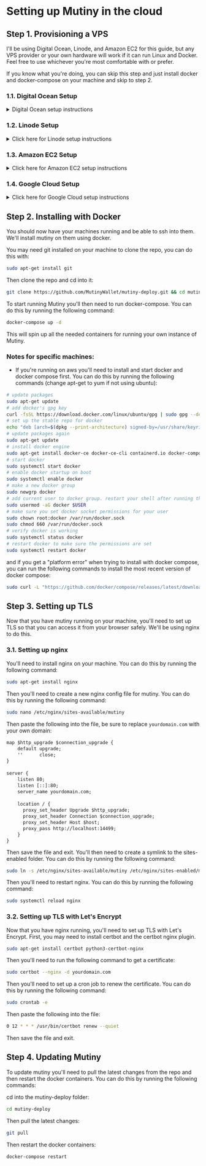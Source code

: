 # Setting up Mutiny in the cloud

## Step 1. Provisioning a VPS

I'll be using Digital Ocean, Linode, and Amazon EC2 for this guide, but any VPS provider or your own hardware will work
if it can run Linux and Docker. Feel free to use whichever you're most comfortable with or prefer.

If you know what you're doing, you can skip this step and just install docker and docker-compose on your machine and
skip to step 2.

### 1.1. Digital Ocean Setup

<details>
<summary>
Digital Ocean setup instructions
</summary>
- Create a new droplet, use the default parameters for a "Regular" CPU option ($12 2GB RAM/1 CPU machine).

<p align="center">
<img src="setup-docs-assets/create_droplet.png" width="500">
</p>

- Default Ubuntu image

<p align="center">
<img src="setup-docs-assets/linux.png" width="500">
</p>

- You can use a less performant machine, however, things like VSS may be less reliable.

<p align="center">
<img src="setup-docs-assets/boxSize.png" width="500">
</p>

- Auth with SSH keys (recommended) or password. Digital Ocean has an excellent guide on how to set up SSH keys if you
  click "New SSH Key" in the "Authentication" section. It also has a great browser based console that you can use to
  access the box directly from the dashboard.

<p align="center">
<img src="setup-docs-assets/ssh.png" width="500">
</p>

- Finalize and create the droplet.

<p align="center">
<img src="setup-docs-assets/finalize.png" width="500">
</p>

- You can SSH into the machine from your terminal by copying the ssh command for key or root user/password. Or just use
  the droplet terminal from the digital ocean console.

<p align="center">
<img src="setup-docs-assets/access.png" width="500">
</p>

<p align="center">
<img src="setup-docs-assets/droplet_console.png" width="500">
</p>

</details>

### 1.2. Linode Setup

<details>
<summary> Click here for Linode setup instructions </summary>

For the Linode Setup we'll use the same $12 2GB/1CPU machine as Digital Ocean. We'll be using Docker, so it recommended
to go to the marketplace and select the "Docker" image. This will make sure your machine has docker and docker-compose
already setup.

<p align="center">
<img src="setup-docs-assets/linode1.png" width="500">
</p>

- Set up the root password (and SSH keys recommended)

<p align="center">
<img src="setup-docs-assets/linode2.png" width="500">
</p>

- Then create the machine.

<p align="center">
<img src="setup-docs-assets/linode3.png" width="500">
</p>

- You can SSH into the machine from your terminal by copying the ssh command for key or root user/password:

<p align="center">
<img src="setup-docs-assets/linode4.png" width="500">
</p>

<p align="center">
<img src="setup-docs-assets/linode5.png" width="500">
</p>

</details>

### 1.3. Amazon EC2 Setup

<details>
<summary> Click here for Amazon EC2 setup instructions </summary>

For the AWS EC2 Setup we'll use the free tier t2.micro machine, which is 1GB RAM/1CPU. This is below the recommended
specs but should be okay.

- Use your ssh keys (you'll have to import them for EC2 in the console beforehand), set a security group, and free tier
  EC2 lets you have up to 30GB of storage.

<p align="center">
<img src="setup-docs-assets/ec2.png" width="500">
</p>

- Then in your EC2 management console select "Connect your instance", adjust the key visibility, and you'll be able to
  ssh into the machine

<p align="center">
<img src="setup-docs-assets/ec2_connect.png" width="500">
</p>

- Then you're good to connect to the machine from a terminal:

<p align="center">
<img src="setup-docs-assets/ec2_ssh.png" width="500">
</p>

</details>

### 1.4. Google Cloud Setup

<details>
<summary> Click here for Google Cloud setup instructions </summary>

For the google cloud machine we'll use something a little bigger because we'll also run the lightning gateway on it.
Google VMs generate new ssh keys for you so make sure you copy those down into your local to ssh into the machine.

<p align="center">
<img src="setup-docs-assets/google.png" width="500">
</p>

- Then google VMs have a nice SSH button in the console that pops open a bash terminal connect to the machine.

<p align="center">
<img src="setup-docs-assets/google_ssh.png" width="500">
</p>

</details>

## Step 2. Installing with Docker

You should now have your machines running and be able to ssh into them. We'll install mutiny on them using docker.

You may need git installed on your machine to clone the repo, you can do this with:

```bash
sudo apt-get install git
```

Then clone the repo and cd into it:

```bash
git clone https://github.com/MutinyWallet/mutiny-deploy.git && cd mutiny-deploy
```

To start running Mutiny you'll then need to run docker-compose. You can do this by running the following command:

```bash
docker-compose up -d
```

This will spin up all the needed containers for running your own instance of Mutiny.

### Notes for specific machines:

- If you're running on aws you'll need to install and start docker and docker compose first. You can do this
  by running the following commands (change apt-get to yum if not using ubuntu):

```bash
# update packages
sudo apt-get update
# add docker's gpg key
curl -fsSL https://download.docker.com/linux/ubuntu/gpg | sudo gpg --dearmor -o /usr/share/keyrings/docker-archive-keyring.gpg
# set up the stable repo for docker
echo "deb [arch=$(dpkg --print-architecture) signed-by=/usr/share/keyrings/docker-archive-keyring.gpg] https://download.docker.com/linux/ubuntu $(lsb_release -cs) stable" | sudo tee /etc/apt/sources.list.d/docker.list > /dev/null
# update packages again
sudo apt-get update
# install docker engine
sudo apt-get install docker-ce docker-ce-cli containerd.io docker-compose
# start docker
sudo systemctl start docker
# enable docker startup on boot
sudo systemctl enable docker
# make a new docker group
sudo newgrp docker
# add current user to docker group. restart your shell after running this.
sudo usermod -aG docker $USER
# make sure you set docker socket permissions for your user
sudo chown root:docker /var/run/docker.sock
sudo chmod 660 /var/run/docker.sock
# verify docker is working
sudo systemctl status docker
# restart docker to make sure the permissions are set
sudo systemctl restart docker
```

and if you get a "platform error" when trying to install with docker compose, you can run the following commands to
install the most recent version of docker compose:

```bash
sudo curl -L "https://github.com/docker/compose/releases/latest/download/docker-compose-$(uname -s)-$(uname -m)" -o /usr/local/bin/docker-compose
```

## Step 3. Setting up TLS

Now that you have mutiny running on your machine, you'll need to set up TLS so that you can access it from your browser
safely. We'll be using nginx to do this.

### 3.1. Setting up nginx

You'll need to install nginx on your machine. You can do this by running the following command:

```bash
sudo apt-get install nginx
```

Then you'll need to create a new nginx config file for mutiny. You can do this by running the following command:

```bash
sudo nano /etc/nginx/sites-available/mutiny
```

Then paste the following into the file, be sure to replace `yourdomain.com` with your own domain:

```nginx
map $http_upgrade $connection_upgrade {
    default upgrade;
    ''      close;
}

server {
    listen 80;
    listen [::]:80;
    server_name yourdomain.com;

    location / {
      proxy_set_header Upgrade $http_upgrade;
      proxy_set_header Connection $connection_upgrade;
      proxy_set_header Host $host;
      proxy_pass http://localhost:14499;
    }
}
```

Then save the file and exit. You'll then need to create a symlink to the sites-enabled folder. You can do this by
running the following command:

```bash
sudo ln -s /etc/nginx/sites-available/mutiny /etc/nginx/sites-enabled/mutiny
```

Then you'll need to restart nginx. You can do this by running the following command:

```bash
sudo systemctl reload nginx
```

### 3.2. Setting up TLS with Let's Encrypt

Now that you have nginx running, you'll need to set up TLS with Let's Encrypt. First, you may need to install certbot and the certbot nginx plugin.

```bash
sudo apt-get install certbot python3-certbot-nginx
```

Then you'll need to run the following command to get a certificate:

```bash
sudo certbot --nginx -d yourdomain.com
```

Then you'll need to set up a cron job to renew the certificate. You can do this by running the following command:

```bash
sudo crontab -e
```

Then paste the following into the file:

```bash
0 12 * * * /usr/bin/certbot renew --quiet
```

Then save the file and exit.


## Step 4. Updating Mutiny

To update mutiny you'll need to pull the latest changes from the repo and then restart the docker containers. You can
do this by running the following commands:

cd into the mutiny-deploy folder:

```bash
cd mutiny-deploy
```

Then pull the latest changes:

```bash
git pull
```

Then restart the docker containers:

```bash
docker-compose restart
```
